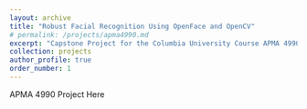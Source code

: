 ```yaml
---
layout: archive
title: "Robust Facial Recognition Using OpenFace and OpenCV"
# permalink: /projects/apma4990.md
excerpt: "Capstone Project for the Columbia University Course APMA 4990: Mathematics of Data Science"
collection: projects
author_profile: true
order_number: 1
---
```


APMA 4990 Project Here